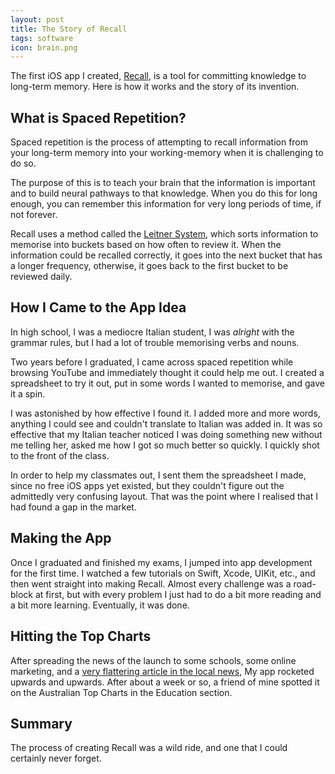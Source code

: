 ```yaml
---
layout: post
title: The Story of Recall
tags: software
icon: brain.png
---
```

The first iOS app I created, [Recall](/#Recall), is a tool for committing knowledge to long-term memory. Here is how it works and the story of
its invention.

## What is Spaced Repetition?
Spaced repetition is the process of attempting to recall information from your long-term memory into your working-memory when it is challenging to do so.

The purpose of this is to teach your brain that the information is important and to build neural pathways to that knowledge. When you do this for long
enough, you can remember this information for very long periods of time, if not forever.

Recall uses a method called the [Leitner System](https://en.wikipedia.org/wiki/Leitner_system), which sorts information to memorise into buckets based on
how often to review it. When the information could be recalled correctly, it goes into the next bucket that has a longer frequency, otherwise, it goes back
to the first bucket to be reviewed daily.

## How I Came to the App Idea
In high school, I was a mediocre Italian student, I was _alright_ with the grammar rules, but I had a lot of trouble memorising verbs and nouns.

Two years before I graduated, I came across spaced repetition while browsing YouTube and immediately thought it could help me out. I created a spreadsheet
to try it out, put in some words I wanted to memorise, and gave it a spin.

I was astonished by how effective I found it. I added more and more words, anything I could see and couldn't translate to Italian was added in. It was so
effective that my Italian teacher noticed I was doing something new without me telling her, asked me how I got so much better so quickly. I quickly shot to
the front of the class.

In order to help my classmates out, I sent them the spreadsheet I made, since no free iOS apps yet existed, but they couldn't figure out the admittedly very
confusing layout. That was the point where I realised that I had found a gap in the market.

## Making the App
Once I graduated and finished my exams, I jumped into app development for the first time. I watched a few tutorials on Swift, Xcode, UIKit, etc., and then
went straight into making Recall. Almost every challenge was a road-block at first, but with every problem I just had to do a bit more reading and a bit more
learning. Eventually, it was done.

## Hitting the Top Charts
After spreading the news of the launch to some schools, some online marketing, and a [very flattering article in the local news](https://www.sheppnews.com.au/news/recall-year-12-graduate-develops-clever-memory-app/),
My app rocketed upwards and upwards. After about a week or so, a friend of mine spotted it on the Australian Top Charts in the Education section.

## Summary
The process of creating Recall was a wild ride, and one that I could certainly never forget.